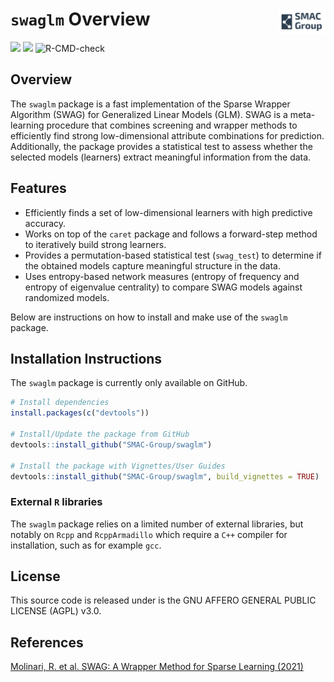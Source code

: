 # `swaglm` Overview <img src="man/figures/logo.png" align="right" style="width: 15%; height: 15%"/>

<!-- badges: start  -->
![](https://img.shields.io/github/last-commit/SMAC-Group/swaglm) 
[<img src="https://s-a.github.io/license/img/agpl-3.0.svg" />](https://s-a.github.io/license/?license=agpl-3.0&fullname=Stephan%20Ahlf&year=2015&profile=https://github.com/s-a&projectUrl=https://github.com/s-a/license&projectName=License%20Demo "")
![R-CMD-check](https://github.com/SMAC-Group/swaglm/actions/workflows/R-CMD-check.yaml/badge.svg)
<!-- badges: end -->




## Overview
The `swaglm` package is a fast implementation of the Sparse Wrapper Algorithm (SWAG) for Generalized Linear Models (GLM). SWAG is a meta-learning procedure that combines screening and wrapper methods to efficiently find strong low-dimensional attribute combinations for prediction. Additionally, the package provides a statistical test to assess whether the selected models (learners) extract meaningful information from the data.

## Features
- Efficiently finds a set of low-dimensional learners with high predictive accuracy.
- Works on top of the `caret` package and follows a forward-step method to iteratively build strong learners.
- Provides a permutation-based statistical test (`swag_test`) to determine if the obtained models capture meaningful structure in the data.
- Uses entropy-based network measures (entropy of frequency and entropy of eigenvalue centrality) to compare SWAG models against randomized models.

Below are instructions on how to install and make use of the `swaglm` package.

## Installation Instructions

The `swaglm` package is currently only available on  GitHub.

``` r
# Install dependencies
install.packages(c("devtools"))

# Install/Update the package from GitHub
devtools::install_github("SMAC-Group/swaglm")

# Install the package with Vignettes/User Guides 
devtools::install_github("SMAC-Group/swaglm", build_vignettes = TRUE)
```


### External `R` libraries

The `swaglm` package relies on a limited number of external libraries, but notably on `Rcpp` and `RcppArmadillo` which require a `C++` compiler for installation, such as for example `gcc`.


## License

This source code is released under is the GNU AFFERO GENERAL PUBLIC LICENSE (AGPL) v3.0. 

## References

[Molinari, R. et al. SWAG: A Wrapper Method for Sparse Learning (2021) ](https://arxiv.org/abs/2006.12837)


